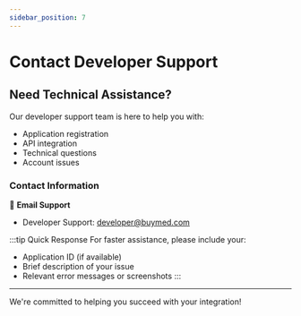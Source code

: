 ```yaml
---
sidebar_position: 7
---
```


# Contact Developer Support


## Need Technical Assistance?

Our developer support team is here to help you with:
- Application registration
- API integration
- Technical questions
- Account issues

### Contact Information

📧 **Email Support**
- Developer Support: [developer@buymed.com](mailto:developer@buymed.com)


:::tip Quick Response
For faster assistance, please include your:
- Application ID (if available)
- Brief description of your issue
- Relevant error messages or screenshots
:::

---

We're committed to helping you succeed with your integration! 